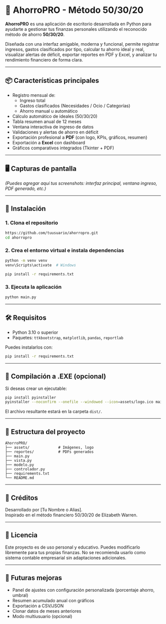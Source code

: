 # 🧮 AhorroPRO - Método 50/30/20

**AhorroPRO** es una aplicación de escritorio desarrollada en Python para ayudarte a gestionar tus finanzas personales utilizando el reconocido método de ahorro **50/30/20**.

Diseñada con una interfaz amigable, moderna y funcional, permite registrar ingresos, gastos clasificados por tipo, calcular tu ahorro ideal y real, visualizar alertas de déficit, exportar reportes en PDF y Excel, y analizar tu rendimiento financiero de forma clara.

---

## 📦 Características principales

- Registro mensual de:
  - Ingreso total
  - Gastos clasificados (Necesidades / Ocio / Categorías)
  - Ahorro manual u automático
- Cálculo automático de ideales (50/30/20)
- Tabla resumen anual de 12 meses
- Ventana interactiva de ingreso de datos
- Validaciones y alertas de ahorro en déficit
- Exportación profesional a **PDF** (con logo, KPIs, gráficos, resumen)
- Exportación a **Excel** con dashboard
- Gráficos comparativos integrados (Tkinter + PDF)

---

## 🖥 Capturas de pantalla

*(Puedes agregar aquí tus screenshots: interfaz principal, ventana ingreso, PDF generado, etc.)*

---

## 🚀 Instalación

### 1. Clona el repositorio

```bash
https://github.com/tuusuario/ahorropro.git
cd ahorropro
```

### 2. Crea el entorno virtual e instala dependencias

```bash
python -m venv venv
venv\Scripts\activate  # Windows

pip install -r requirements.txt
```

### 3. Ejecuta la aplicación

```bash
python main.py
```

---

## 🛠 Requisitos

- Python 3.10 o superior
- Paquetes: `ttkbootstrap`, `matplotlib`, `pandas`, `reportlab`

Puedes instalarlos con:

```bash
pip install -r requirements.txt
```

---

## 📄 Compilación a .EXE (opcional)

Si deseas crear un ejecutable:

```bash
pip install pyinstaller
pyinstaller --noconfirm --onefile --windowed --icon=assets/logo.ico main.py
```

El archivo resultante estará en la carpeta `dist/`.

---

## 📂 Estructura del proyecto

```
AhorroPRO/
├── assets/             # Imágenes, logo
├── reportes/           # PDFs generados
├── main.py
├── vista.py
├── modelo.py
├── controlador.py
├── requirements.txt
└── README.md
```

---

## 📌 Créditos

Desarrollado por [Tu Nombre o Alias].\
Inspirado en el método financiero 50/30/20 de Elizabeth Warren.

---

## 📘 Licencia

Este proyecto es de uso personal y educativo. Puedes modificarlo libremente para tus propias finanzas. No se recomienda usarlo como sistema contable empresarial sin adaptaciones adicionales.

---

## 🌟 Futuras mejoras

- Panel de ajustes con configuración personalizada (porcentaje ahorro, umbral)
- Resumen acumulado anual con gráficos
- Exportación a CSV/JSON
- Clonar datos de meses anteriores
- Modo multiusuario (opcional)

